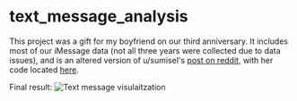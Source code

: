 # text_message_analysis

This project was a gift for my boyfriend on our third anniversary. It includes most of our iMessage data (not all three years were collected due to data issues), and is an altered version of u/sumisel's [post on reddit](https://reddit.com/r/dataisbeautiful/comments/8br5hq/made_this_for_my_bf_on_our_one_year_anniversary_oc/), with her code located [here](https://github.com/sumisel/ChatStats/blob/master/chat_stats.R).

Final result:
![Text message visulaitzation](3yr.jpg?raw=true "Text Message Visualization")